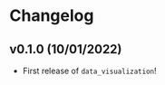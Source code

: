 # Changelog

<!--next-version-placeholder-->

## v0.1.0 (10/01/2022)

- First release of `data_visualization`!